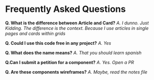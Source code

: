 # Frequently Asked Questions

**Q. What is the difference between Article and Card?**
*A. I dunno. Just Kidding. The difference is the context. Because I use articles in single pages and cards within grids*

**Q. Could I use this code free in any project?**
*A. Yes*

**Q. What does the name means?**
*A. That you should learn spanish*

**Q.Can I submit a petition for a component?**
*A. Yes. Open a PR*

**Q. Are these components wireframes?**
*A. Maybe, read the notes file*
